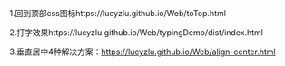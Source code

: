 1.回到顶部css图标https://lucyzlu.github.io/Web/toTop.html

2.打字效果https://lucyzlu.github.io/Web/typingDemo/dist/index.html

3.垂直居中4种解决方案：https://lucyzlu.github.io/Web/align-center.html
